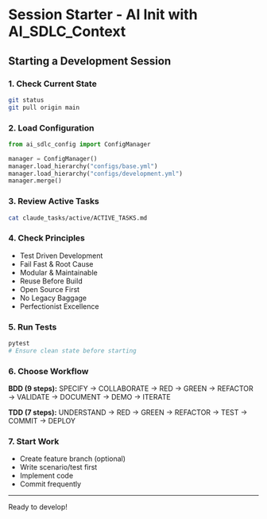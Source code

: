 # Session Starter - AI Init with AI_SDLC_Context

## Starting a Development Session

### 1. Check Current State
```bash
git status
git pull origin main
```

### 2. Load Configuration
```python
from ai_sdlc_config import ConfigManager

manager = ConfigManager()
manager.load_hierarchy("configs/base.yml")
manager.load_hierarchy("configs/development.yml")
manager.merge()
```

### 3. Review Active Tasks
```bash
cat claude_tasks/active/ACTIVE_TASKS.md
```

### 4. Check Principles
- Test Driven Development
- Fail Fast & Root Cause
- Modular & Maintainable
- Reuse Before Build
- Open Source First
- No Legacy Baggage
- Perfectionist Excellence

### 5. Run Tests
```bash
pytest
# Ensure clean state before starting
```

### 6. Choose Workflow

**BDD (9 steps):** SPECIFY → COLLABORATE → RED → GREEN → REFACTOR → VALIDATE → DOCUMENT → DEMO → ITERATE

**TDD (7 steps):** UNDERSTAND → RED → GREEN → REFACTOR → TEST → COMMIT → DEPLOY

### 7. Start Work
- Create feature branch (optional)
- Write scenario/test first
- Implement code
- Commit frequently

---

Ready to develop!
